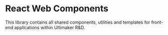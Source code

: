 # React Web Components
This library contains all shared components, utilities and templates for front-end applications within Ultimaker R&D.

